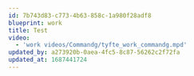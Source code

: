 ```yaml
---
id: 7b743d83-c773-4b63-858c-1a980f28adf8
blueprint: work
title: Test
video:
  - 'work videos/Commandg/tyfte_work_commandg.mpd'
updated_by: a273920b-0aea-4fc5-8c87-56262c2f72fa
updated_at: 1687441724
---
```

